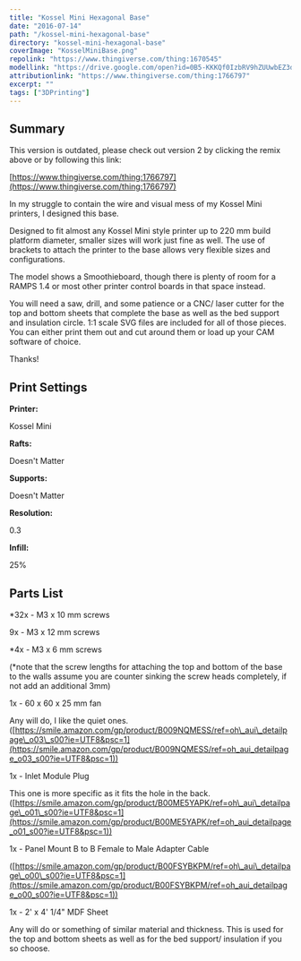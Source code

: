 ```yaml
---
title: "Kossel Mini Hexagonal Base"
date: "2016-07-14"
path: "/kossel-mini-hexagonal-base"
directory: "kossel-mini-hexagonal-base"
coverImage: "KosselMiniBase.png"
repolink: "https://www.thingiverse.com/thing:1670545"
modellink: "https://drive.google.com/open?id=0B5-KKKQf0IzbRV9hZUUwbEZ3dzg"
attributionlink: "https://www.thingiverse.com/thing:1766797"
excerpt: ""
tags: ["3DPrinting"]
---
```


## Summary

This version is outdated, please check out version 2 by clicking the remix above or by following this link:

[https://www.thingiverse.com/thing:1766797](https://www.thingiverse.com/thing:1766797)

In my struggle to contain the wire and visual mess of my Kossel Mini printers, I designed this base.

Designed to fit almost any Kossel Mini style printer up to 220 mm build platform diameter, smaller sizes will work just fine as well. The use of brackets to attach the printer to the base allows very flexible sizes and configurations.

The model shows a Smoothieboard, though there is plenty of room for a RAMPS 1.4 or most other printer control boards in that space instead.

You will need a saw, drill, and some patience or a CNC/ laser cutter for the top and bottom sheets that complete the base as well as the bed support and insulation circle. 1:1 scale SVG files are included for all of those pieces. You can either print them out and cut around them or load up your CAM software of choice.

Thanks!

## Print Settings

**Printer:**

Kossel Mini

**Rafts:**

Doesn't Matter

**Supports:**

Doesn't Matter

**Resolution:**

0.3

**Infill:**

25%

## Parts List

\*32x - M3 x 10 mm screws

9x - M3 x 12 mm screws

\*4x - M3 x 6 mm screws

(\*note that the screw lengths for attaching the top and bottom of the base to the walls assume you are counter sinking the screw heads completely, if not add an additional 3mm)

1x - 60 x 60 x 25 mm fan

Any will do, I like the quiet ones. ([https://smile.amazon.com/gp/product/B009NQMESS/ref=oh\_aui\_detailpage\_o03\_s00?ie=UTF8&psc=1](https://smile.amazon.com/gp/product/B009NQMESS/ref=oh_aui_detailpage_o03_s00?ie=UTF8&psc=1))

1x - Inlet Module Plug

This one is more specific as it fits the hole in the back. ([https://smile.amazon.com/gp/product/B00ME5YAPK/ref=oh\_aui\_detailpage\_o01\_s00?ie=UTF8&psc=1](https://smile.amazon.com/gp/product/B00ME5YAPK/ref=oh_aui_detailpage_o01_s00?ie=UTF8&psc=1))

1x - Panel Mount B to B Female to Male Adapter Cable

([https://smile.amazon.com/gp/product/B00FSYBKPM/ref=oh\_aui\_detailpage\_o00\_s00?ie=UTF8&psc=1](https://smile.amazon.com/gp/product/B00FSYBKPM/ref=oh_aui_detailpage_o00_s00?ie=UTF8&psc=1))

1x - 2' x 4' 1/4" MDF Sheet

Any will do or something of similar material and thickness. This is used for the top and bottom sheets as well as for the bed support/ insulation if you so choose.